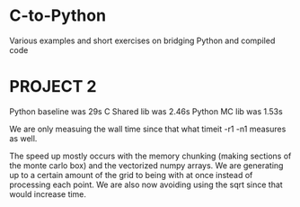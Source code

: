 # C-to-Python

Various examples and short exercises on bridging Python and compiled code
  
# PROJECT 2 
Python baseline was 29s
C Shared lib was 2.46s
Python MC lib was 1.53s

We are only measuing the wall time since that what timeit -r1 -n1 measures as well. 

The speed up mostly occurs with the memory chunking (making sections of the monte carlo box) and the vectorized numpy arrays. 
We are generating up to a certain amount of the grid to being with at once instead of processing each point. We are also now avoiding 
using the sqrt since that would increase time.